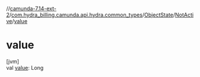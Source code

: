 //[camunda-7.14-ext-2](../../../../index.md)/[com.hydra_billing.camunda.api.hydra.common_types](../../index.md)/[ObjectState](../index.md)/[NotActive](index.md)/[value](value.md)

# value

[jvm]\
val [value](value.md): Long
